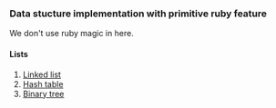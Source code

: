 ### Data stucture implementation with primitive ruby feature

We don't use ruby magic in here.


#### Lists
1. [Linked list](https://en.wikipedia.org/wiki/Linked_list)
2. [Hash table](https://en.wikipedia.org/wiki/Hash_table)
3. [Binary tree](https://en.wikipedia.org/wiki/Binary_tree)